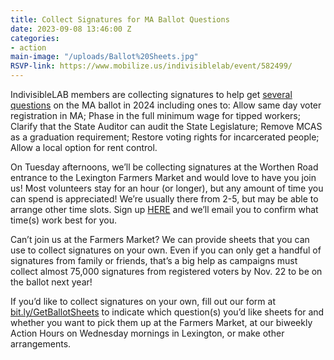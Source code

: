 ```yaml
---
title: Collect Signatures for MA Ballot Questions
date: 2023-09-08 13:46:00 Z
categories:
- action
main-image: "/uploads/Ballot%20Sheets.jpg"
RSVP-link: https://www.mobilize.us/indivisiblelab/event/582499/
---
```


IndivisibleLAB members are collecting signatures to help get [several questions](https://docs.google.com/document/d/1qgYDxB6xWU57ZVpEW0Sng8xAYvXE2oday4IS-6G5zec/edit?usp=sharing) on the MA ballot in 2024 including ones to:
Allow same day voter registration in MA;
Phase in the full minimum wage for tipped workers;
Clarify that the State Auditor can audit the State Legislature;
Remove MCAS as a graduation requirement; 
Restore voting rights for incarcerated people; Allow a local option for rent control. 

On Tuesday afternoons, we’ll be collecting signatures at the Worthen Road entrance to the Lexington Farmers Market and would love to have you join us! Most volunteers stay for an hour (or longer), but any amount of time you can spend is appreciated! We’re usually there from 2-5, but may be able to arrange other time slots. Sign up [HERE](https://www.mobilize.us/indivisiblelab/event/582499/) and we’ll email you to confirm what time(s) work best for you. 

Can’t join us at the Farmers Market? We can provide sheets that you can use to collect signatures on your own. Even if you can only get a handful of signatures from family or friends, that’s a big help as campaigns must collect almost 75,000 signatures from registered voters by Nov. 22 to be on the ballot next year! 

If you’d like to collect signatures on your own, fill out our form at [bit.ly/GetBallotSheets](https://docs.google.com/forms/d/e/1FAIpQLScD4kHKsYYyytG1RsvAePOi-PXvSjLzq_Ya6d-VS2oWGCj2pQ/viewform) to indicate which question(s) you’d like sheets for and whether you want to pick them up at the Farmers Market, at our biweekly Action Hours on Wednesday mornings in Lexington, or make other arrangements.